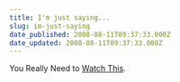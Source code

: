 ```yaml
---
title: I'm just saying...
slug: im-just-saying
date_published: 2008-08-11T09:37:33.000Z
date_updated: 2008-08-11T09:37:33.000Z
---
```


You Really Need to [Watch This](http://www.youtube.com/watch?v=65I0HNvTDH4).
